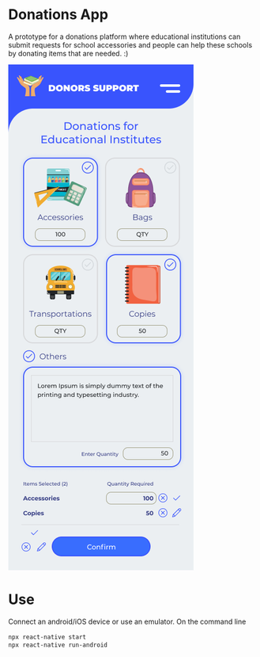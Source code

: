 # Donations App

A prototype for a donations platform where educational institutions can submit requests for school accessories and people can help these schools by donating items that are needed. :)

![screenshot](https://raw.githubusercontent.com/ritzdevp/Donations-ReactNative/main/screenshotApp.png)

# Use
Connect an android/iOS device or use an emulator.
On the command line

    npx react-native start
    npx react-native run-android


